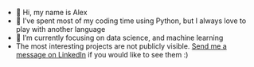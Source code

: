 - 👋 Hi, my name is Alex
- 👀 I’ve spent most of my coding time using Python, but I always love to play with another language
- 🌱 I’m currently focusing on data science, and machine learning
- The most interesting projects are not publicly visible. [Send me a message on LinkedIn](https://www.linkedin.com/in/alexandre-petit-24a87a219) if you would like to see them :)

<!---
I've been active on kaggle for a while, and obtained the following achievements

![light version](https://road-to-kaggle-grandmaster.vercel.app/api/badges/alexandrepetit881234/dataset/light)
![light version](https://road-to-kaggle-grandmaster.vercel.app/api/badges/alexandrepetit881234/notebook/light)
![light version](https://road-to-kaggle-grandmaster.vercel.app/api/badges/alexandrepetit881234/discussion/light)

Competitions are coming soon...


alex88kr/alex88kr is a ✨ special ✨ repository because its `README.md` (this file) appears on your GitHub profile.
You can click the Preview link to take a look at your changes.
--->
